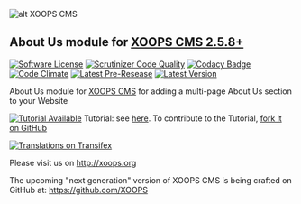 ![alt XOOPS CMS](http://xoops.org/images/logoXoops4GithubRepository.png)
## About Us module for  [XOOPS CMS 2.5.8+](https://xoops.org)
[![Software License](https://img.shields.io/badge/license-GPL-brightgreen.svg?style=flat)](LICENSE)
[![Scrutinizer Code Quality](https://img.shields.io/scrutinizer/g/mambax7/about.svg?style=flat)](https://scrutinizer-ci.com/g/mambax7/about/?branch=master)
[![Codacy Badge](https://api.codacy.com/project/badge/grade/2d27c0023ee54f0b9ba2b5d17a68b2a5)](https://www.codacy.com/app/mambax7/about)
[![Code Climate](https://img.shields.io/codeclimate/github/mambax7/about.svg?style=flat)](https://codeclimate.com/github/mambax7/about)
[![Latest Pre-Resease](https://img.shields.io/github/tag/XoopsModules25x/about.svg?style=flat)](https://github.com/XoopsModules25x/about/tags/)
[![Latest Version](https://img.shields.io/github/release/XoopsModules25x/about.svg?style=flat)](https://github.com/XoopsModules25x/about/releases/)

About Us module for [XOOPS CMS](http://xoops.org) for adding a multi-page About Us section to your Website

[![Tutorial Available](http://xoops.org/images/tutorial-available-blue.svg)](https://www.gitbook.com/book/xoops/xoops-about/) Tutorial: see [here](https://www.gitbook.com/book/xoops/xoops-about/).
To contribute to the Tutorial, [fork it on GitHub](https://github.com/XoopsDocs/about-tutorial)

[![Translations on Transifex](http://xoops.org/images/translations-transifex-blue.svg)](https://www.transifex.com/xoops)

Please visit us on http://xoops.org

The upcoming "next generation" version of XOOPS CMS is being crafted on GitHub at: https://github.com/XOOPS

